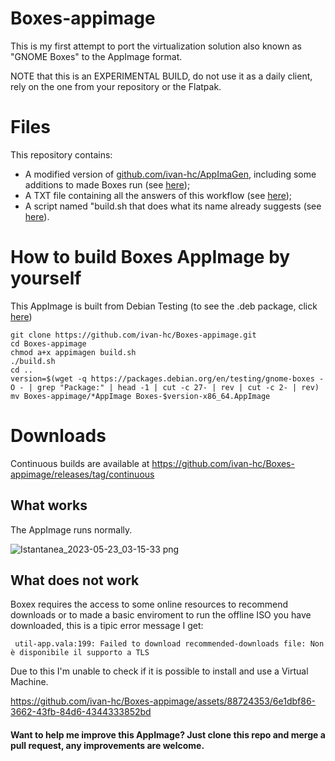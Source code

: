 # Boxes-appimage
This is my first attempt to port the virtualization solution also known as "GNOME Boxes" to the AppImage format.

NOTE that this is an EXPERIMENTAL BUILD, do not use it as a daily client, rely on the one from your repository or the Flatpak.

# Files
This repository contains:
- A modified version of [github.com/ivan-hc/AppImaGen](https://github.com/ivan-hc/AppImaGen), including some additions to made Boxes run (see [here](https://github.com/ivan-hc/Boxes-appimage/blob/main/appimagen));
- A TXT file containing all the answers of this workflow (see [here](https://github.com/ivan-hc/Boxes-appimage/blob/main/list.txt));
- A script named "build.sh that does what its name already suggests (see [here](https://github.com/ivan-hc/Boxes-appimage/blob/main/build.sh)).

# How to build Boxes AppImage by yourself
This AppImage is built from Debian Testing (to see the .deb package, click [here](https://packages.debian.org/en/testing/gnome-boxes)) 

    git clone https://github.com/ivan-hc/Boxes-appimage.git
    cd Boxes-appimage
    chmod a+x appimagen build.sh
    ./build.sh
    cd ..
    version=$(wget -q https://packages.debian.org/en/testing/gnome-boxes -O - | grep "Package:" | head -1 | cut -c 27- | rev | cut -c 2- | rev)
    mv Boxes-appimage/*AppImage Boxes-$version-x86_64.AppImage

# Downloads
Continuous builds are available at https://github.com/ivan-hc/Boxes-appimage/releases/tag/continuous

## What works
The AppImage runs normally.

![Istantanea_2023-05-23_03-15-33 png](https://github.com/ivan-hc/Boxes-appimage/assets/88724353/379094a0-97d0-45e5-bf51-cc2a968c9c56)

## What does not work
Boxex requires the access to some online resources to recommend downloads or to made a basic enviroment to run the offline ISO you have downloaded, this is a tipic error message I get:

     util-app.vala:199: Failed to download recommended-downloads file: Non è disponibile il supporto a TLS
Due to this I'm unable to check if it is possible to install and use a Virtual Machine.

https://github.com/ivan-hc/Boxes-appimage/assets/88724353/6e1dbf86-3662-43fb-84d6-4344333852bd

#### Want to help me improve this AppImage? Just clone this repo and merge a pull request, any improvements are welcome.
